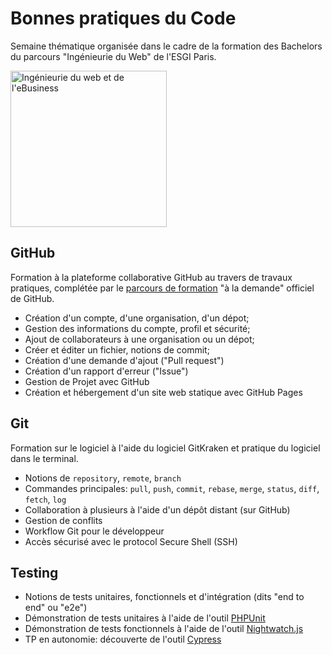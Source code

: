 # Bonnes pratiques du Code

Semaine thématique organisée dans le cadre de la formation des Bachelors du parcours "Ingénieurie du Web" de l'ESGI Paris.

<img src="https://user-images.githubusercontent.com/1247388/31469017-7a31beae-aee0-11e7-8771-c964208ae326.png" width="250" alt="Ingénieurie du web et de l'eBusiness" /> 

## GitHub

Formation à la plateforme collaborative GitHub au travers de travaux pratiques, complétée par le [parcours de formation](https://services.github.com/on-demand/) "à la demande" officiel de GitHub.

* Création d'un compte, d'une organisation, d'un dépot;
* Gestion des informations du compte, profil et sécurité;
* Ajout de collaborateurs à une organisation ou un dépot;
* Créer et éditer un fichier, notions de commit;
* Création d'une demande d'ajout ("Pull request")
* Création d'un rapport d'erreur ("Issue")
* Gestion de Projet avec GitHub
* Création et hébergement d'un site web statique avec GitHub Pages

## Git

Formation sur le logiciel à l'aide du logiciel GitKraken et pratique du logiciel dans le terminal.

* Notions de `repository`, `remote`, `branch`
* Commandes principales: `pull`, `push`, `commit`, `rebase`, `merge`, `status`, `diff`, `fetch`, `log` 
* Collaboration à plusieurs à l'aide d'un dépôt distant (sur GitHub)
* Gestion de conflits
* Workflow Git pour le développeur
* Accès sécurisé avec le protocol Secure Shell (SSH)

## Testing

* Notions de tests unitaires, fonctionnels et d'intégration (dits "end to end" ou "e2e")
* Démonstration de tests unitaires à l'aide de l'outil [PHPUnit](https://phpunit.de/)
* Démonstration de tests fonctionnels à l'aide de l'outil [Nightwatch.js](http://nightwatchjs.org/)
* TP en autonomie: découverte de l'outil [Cypress](https://www.cypress.io/)
